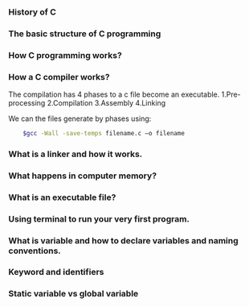 ### History of C

### The basic structure of C programming

### How C programming works?

### How a C compiler works?
The compilation has 4 phases to a c file become an executable.
1.Pre-processing
2.Compilation
3.Assembly
4.Linking

We can the files generate by phases using:
```bash
    $gcc -Wall -save-temps filename.c –o filename 
```

### What is a linker and how it works.

### What happens in computer memory?

### What is an executable file?

### Using terminal to run your very first program.

### What is variable and how to declare variables and naming conventions.

### Keyword and identifiers

### Static variable vs global variable

